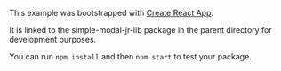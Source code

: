 This example was bootstrapped with [Create React App](https://github.com/facebook/create-react-app).

It is linked to the simple-modal-jr-lib package in the parent directory for development purposes.

You can run `npm install` and then `npm start` to test your package.

